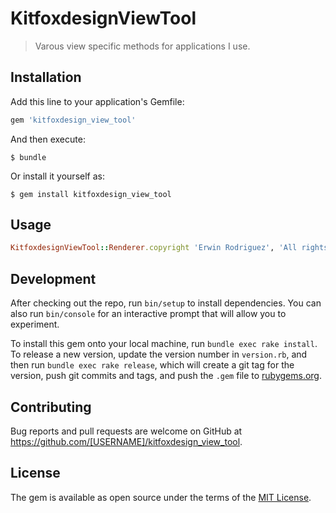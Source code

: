 # KitfoxdesignViewTool

> Varous view specific methods for applications I use.

## Installation

Add this line to your application's Gemfile:

```ruby
gem 'kitfoxdesign_view_tool'
```

And then execute:

    $ bundle

Or install it yourself as:

    $ gem install kitfoxdesign_view_tool

## Usage

```ruby
KitfoxdesignViewTool::Renderer.copyright 'Erwin Rodriguez', 'All rights reserved'
```
## Development

After checking out the repo, run `bin/setup` to install dependencies. You can also run `bin/console` for an interactive prompt that will allow you to experiment.

To install this gem onto your local machine, run `bundle exec rake install`. To release a new version, update the version number in `version.rb`, and then run `bundle exec rake release`, which will create a git tag for the version, push git commits and tags, and push the `.gem` file to [rubygems.org](https://rubygems.org).

## Contributing

Bug reports and pull requests are welcome on GitHub at https://github.com/[USERNAME]/kitfoxdesign_view_tool.

## License

The gem is available as open source under the terms of the [MIT License](https://opensource.org/licenses/MIT).
